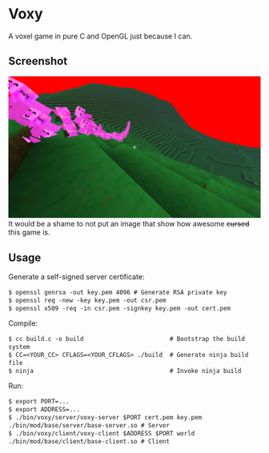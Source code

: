 # Voxy
A voxel game in pure C and OpenGL just because I can.

## Screenshot
![Awesome screenshot](cursed.png)
It would be a shame to not put an image that show how awesome ~~cursed~~ this
game is.

## Usage
Generate a self-signed server certificate:
```shell
$ openssl genrsa -out key.pem 4096 # Generate RSA private key
$ openssl req -new -key key.pem -out csr.pem
$ openssl x509 -req -in csr.pem -signkey key.pem -out cert.pem
```

Compile:
```shell
$ cc build.c -o build                        # Bootstrap the build system
$ CC=<YOUR_CC> CFLAGS=<YOUR_CFLAGS> ./build  # Generate ninja build file
$ ninja                                      # Invoke ninja build
```

Run:
```
$ export PORT=...
$ export ADDRESS=...
$ ./bin/voxy/server/voxy-server $PORT cert.pem key.pem ./bin/mod/base/server/base-server.so # Server
$ ./bin/voxy/client/voxy-client $ADDRESS $PORT world ./bin/mod/base/client/base-client.so # Client
```


